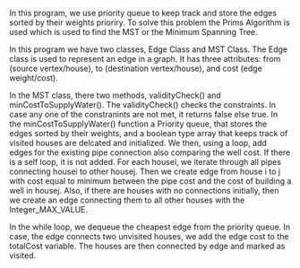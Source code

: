 In this program, we use priority queue to keep track and store the edges sorted by their weights prioriry. To solve this problem the Prims Algorithm is used which is used to find the MST or the Minimum Spanning Tree.

In this program we have two classes, Edge Class and MST Class. The Edge class is used to represent an edge in a graph. It has three attributes: from (source vertex/house), to (destination vertex/house), and cost (edge weight/cost).

In the MST class, there two methods, validityCheck() and minCostToSupplyWater(). The validityCheck() checks the constraints. In case any one of the constranints are not met, it returns false else true. In the minCostToSupplyWater() function a Priority queue, that stores the edges sorted by their weights, and a boolean type array that keeps track of visited houses are delcated and initialized. We then, using a loop, add edges for the existing pipe connection also comparing the well cost. If there is a self loop, it is not added.
For each housei, we iterate through all pipes connecting housei to other housej. Then we create edge from house i to j with cost equal to minimum between the pipe cost and the cost of building a well in housej. Also, if there are houses with no connections initially, then we create an edge connecting them to all other houses with the Integer_MAX_VALUE. 

In the while loop, we dequeue the cheapest edge from the priority queue. In case, the edge connects two unvisited houses, we add the edge cost to the totalCost variable. The houses are then connected by edge and marked as visited. 
